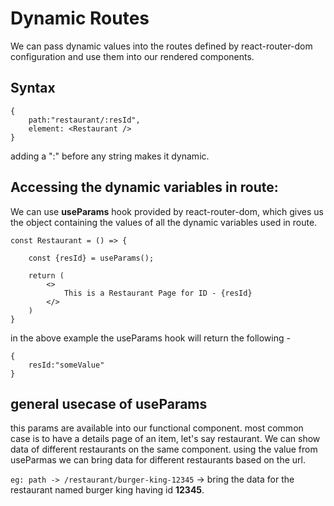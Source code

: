 # Dynamic Routes

We can pass dynamic values into the routes defined by react-router-dom configuration and use them into our rendered components.

## Syntax

```
{
    path:"restaurant/:resId",
    element: <Restaurant />
}
```

adding a ":" before any string makes it dynamic.

## Accessing the dynamic variables in route:

We can use **useParams** hook provided by react-router-dom, which gives us the object containing the values of all the dynamic variables used in route.

```
const Restaurant = () => {

    const {resId} = useParams();

    return (
        <>
            This is a Restaurant Page for ID - {resId} 
        </>
    )
}
```

in the above example the useParams hook will return the following - 

```
{
    resId:"someValue"
}
```

## general usecase of useParams

this params are available into our functional component. most common case is to have a details page of an item, let's say restaurant. We can show data of different restaurants on the same component. using the value from useParmas we can bring data for different restaurants based on the url.

`eg: path -> /restaurant/burger-king-12345` -> bring the data for the restaurant named burger king having id **12345**.
